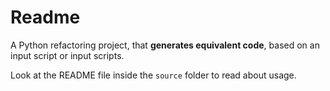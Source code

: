 # Readme

A Python refactoring project, that **generates equivalent code**, based on an input script or input scripts.

Look at the README file inside the `source` folder to read about usage.
